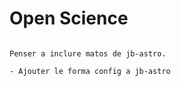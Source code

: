 # Open Science

```{note}

Penser a inclure matos de jb-astro.

- Ajouter le forma config a jb-astro

```
